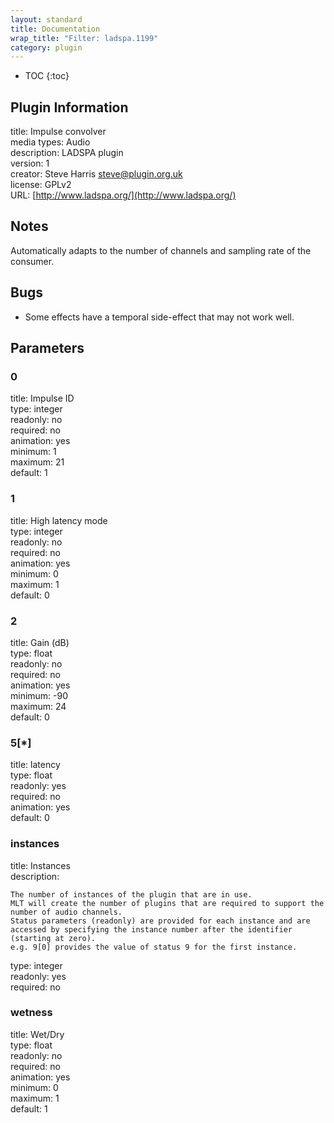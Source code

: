 ```yaml
---
layout: standard
title: Documentation
wrap_title: "Filter: ladspa.1199"
category: plugin
---
```

* TOC
{:toc}

## Plugin Information

title: Impulse convolver  
media types:
Audio  
description: LADSPA plugin  
version: 1  
creator: Steve Harris <steve@plugin.org.uk>  
license: GPLv2  
URL: [http://www.ladspa.org/](http://www.ladspa.org/)  

## Notes

Automatically adapts to the number of channels and sampling rate of the consumer.

## Bugs

* Some effects have a temporal side-effect that may not work well.


## Parameters

### 0

title: Impulse ID    
type: integer  
readonly: no  
required: no  
animation: yes  
minimum: 1  
maximum: 21  
default: 1  

### 1

title: High latency mode    
type: integer  
readonly: no  
required: no  
animation: yes  
minimum: 0  
maximum: 1  
default: 0  

### 2

title: Gain (dB)    
type: float  
readonly: no  
required: no  
animation: yes  
minimum: -90  
maximum: 24  
default: 0  

### 5[*]

title: latency    
type: float  
readonly: yes  
required: no  
animation: yes  
default: 0  

### instances

title: Instances    
description:
```
The number of instances of the plugin that are in use.
MLT will create the number of plugins that are required to support the number of audio channels.
Status parameters (readonly) are provided for each instance and are accessed by specifying the instance number after the identifier (starting at zero).
e.g. 9[0] provides the value of status 9 for the first instance.
```
type: integer  
readonly: yes  
required: no  

### wetness

title: Wet/Dry    
type: float  
readonly: no  
required: no  
animation: yes  
minimum: 0  
maximum: 1  
default: 1  

